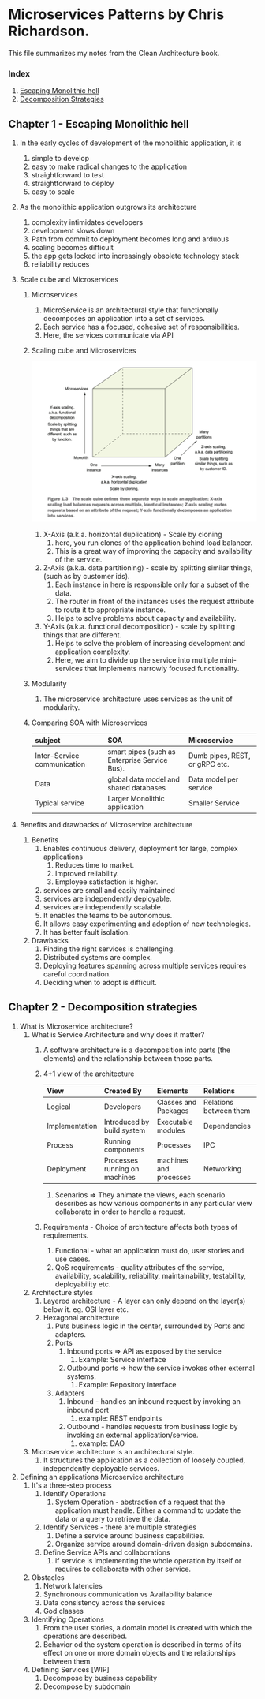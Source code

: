 # Microservices Patterns by Chris Richardson.

This file summarizes my notes from the Clean Architecture book.

### Index
1. [Escaping Monolithic hell](#chapter_1)
2. [Decomposition Strategies](#chapter_2)

## <a name="chapter_1">Chapter 1 - Escaping Monolithic hell</a>
1. In the early cycles of development of the monolithic application, it is 
    1. simple to develop
    2. easy to make radical changes to the application
    3. straightforward to test
    4. straightforward to deploy
    5. easy to scale
2. As the monolithic application outgrows its architecture
    1. complexity intimidates developers
    2. development slows down
    3. Path from commit to deployment becomes long and arduous
    4. scaling becomes difficult
    5. the app gets locked into increasingly obsolete technology stack
    6. reliability reduces
3. Scale cube and Microservices
    1. Microservices
        1. MicroService is an architectural style that functionally decomposes an application into a set of services.
        1. Each service has a focused, cohesive set of responsibilities. 
        3. Here, the services communicate via API
    2. Scaling cube and Microservices

       ![scale_cube](./images/1_1_ScaleCube.png)

        1. X-Axis (a.k.a. horizontal duplication) - Scale by cloning
            1. here, you run clones of the application behind load balancer.
            2. This is a great way of improving the capacity and availability of the service.
        2. Z-Axis (a.k.a. data partitioning) - scale by splitting similar things, (such as by customer ids).
            1. Each instance in here is responsible only for a subset of the data.
            2. The router in front of the instances uses the request attribute to route it to appropriate instance.
            3. Helps to solve problems about capacity and availability.
        3. Y-Axis (a.k.a. functional decomposition) - scale by splitting things that are different.
            1. Helps to solve the problem of increasing development and application complexity.
            2. Here, we aim to divide up the service into multiple mini-services that implements narrowly focused functionality.

    3. Modularity
        1. The microservice architecture uses services as the unit of modularity.  
    4. Comparing SOA with Microservices

        | subject | SOA | Microservice |
        | :----- | :------ | :------ |
        | Inter-Service communication | smart pipes (such as Enterprise Service Bus). | Dumb pipes, REST, or gRPC etc.
        | Data | global data model and shared databases | Data model per service |
        | Typical service | Larger Monolithic application | Smaller Service |

4. Benefits and drawbacks of Microservice architecture  
    1. Benefits
        1. Enables continuous delivery, deployment for large, complex applications
            1. Reduces time to market.
            2. Improved reliability.
            3. Employee satisfaction is higher.
        2. services are small and easily maintained
        3. services are independently deployable.
        4. services are independently scalable.
        5. It enables the teams to be autonomous.
        6. It allows easy experimenting and adoption of new technologies.
        7. It has better fault isolation.
    2. Drawbacks
        1. Finding the right services is challenging.
        2. Distributed systems are complex.
        3. Deploying features spanning across multiple services requires careful coordination.
        4. Deciding when to adopt is difficult.
    
         
## <a name="chapter_2">Chapter 2 - Decomposition strategies</a>
1. What is Microservice architecture?
   1. What is Service Architecture and why does it matter?
      1. A software architecture is a decomposition into parts (the elements) and the relationship between those parts.
      2. 4+1 view of the architecture

         | View | Created By | Elements | Relations |
         | :----- | :------ | :------ | :------ |
         | Logical | Developers | Classes and Packages | Relations between them |
         | Implementation | Introduced by build system | Executable modules | Dependencies |
         | Process | Running components | Processes | IPC |
         | Deployment | Processes running on machines | machines and processes | Networking |
         1. Scenarios => They animate the views, each scenario describes as how various components in any particular view collaborate in order to handle a request.
      3. Requirements - Choice of architecture affects both types of requirements.
         1. Functional - what an application must do, user stories and use cases.
         2. QoS requirements - quality attributes of the service, availability, scalability, reliability, maintainability, testability, deployability etc.
   2. Architecture styles
      1. Layered architecture - A layer can only depend on the layer(s) below it. eg. OSI layer etc.
      2. Hexagonal architecture
         1. Puts business logic in the center, surrounded by Ports and adapters.
         2. Ports
            1. Inbound ports => API as exposed by the service
               1. Example: Service interface
            2. Outbound ports => how the service invokes other external systems.
               1. Example: Repository interface
         3. Adapters
            1. Inbound - handles an inbound request by invoking an inbound port
               1. example: REST endpoints 
            2. Outbound - handles requests from business logic by invoking an external application/service.
               1. example: DAO
   3. Microservice architecture is an architectural style.
      1. It structures the application as a collection of loosely coupled, independently deployable services.
2. Defining an applications Microservice architecture
   1. It's a three-step process
      1. Identify Operations
         1. System Operation - abstraction of a request that the application must handle. Either a command to update the data or a query to retrieve the data.
      2. Identify Services - there are multiple strategies
         1. Define a service around business capabilities.
         2. Organize service around domain-driven design subdomains.
      3. Define Service APIs and collaborations
         1. if service is implementing the whole operation by itself or requires to collaborate with other service.
   2. Obstacles
      1. Network latencies
      2. Synchronous communication vs Availability balance
      3. Data consistency across the services
      4. God classes
   3. Identifying Operations
      1. From the user stories, a domain model is created with which the operations are described.
      2. Behavior od the system operation is described in terms of its effect on one or more domain objects and the relationships between them.
   4. Defining Services [WIP]
      1. Decompose by business capability
      2. Decompose by subdomain